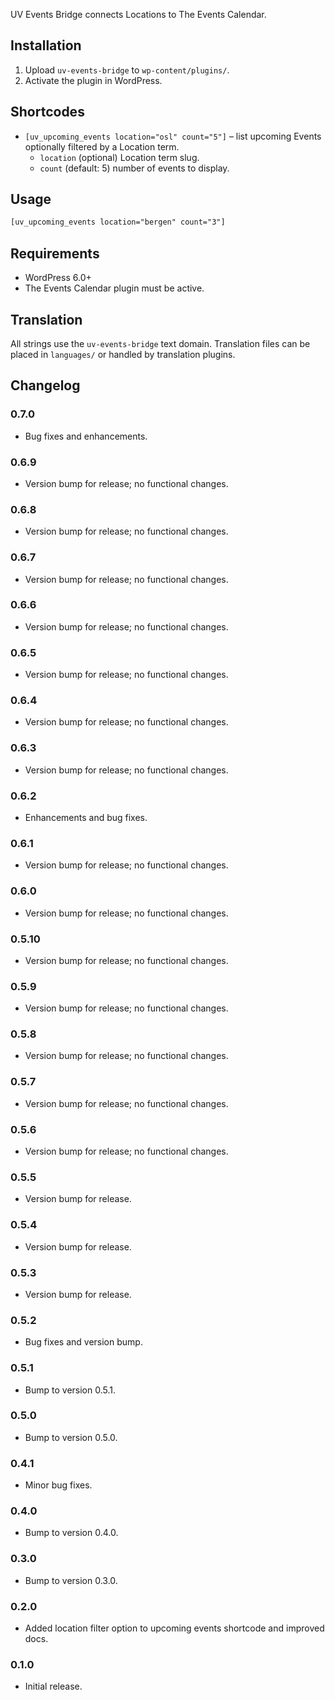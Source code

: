 UV Events Bridge connects Locations to The Events Calendar.

## Installation
1. Upload `uv-events-bridge` to `wp-content/plugins/`.
2. Activate the plugin in WordPress.

## Shortcodes
- `[uv_upcoming_events location="osl" count="5"]` – list upcoming Events optionally filtered by a Location term.
  - `location` (optional) Location term slug.
  - `count` (default: 5) number of events to display.

## Usage

```html
[uv_upcoming_events location="bergen" count="3"]
```

## Requirements
- WordPress 6.0+
- The Events Calendar plugin must be active.

## Translation
All strings use the `uv-events-bridge` text domain. Translation files can be placed in `languages/` or handled by translation plugins.

## Changelog
### 0.7.0
- Bug fixes and enhancements.
### 0.6.9
- Version bump for release; no functional changes.
### 0.6.8
- Version bump for release; no functional changes.
### 0.6.7
- Version bump for release; no functional changes.
### 0.6.6
- Version bump for release; no functional changes.
### 0.6.5
- Version bump for release; no functional changes.
### 0.6.4
- Version bump for release; no functional changes.
### 0.6.3
- Version bump for release; no functional changes.
### 0.6.2
- Enhancements and bug fixes.
### 0.6.1
- Version bump for release; no functional changes.
### 0.6.0
- Version bump for release; no functional changes.
### 0.5.10
- Version bump for release; no functional changes.
### 0.5.9
- Version bump for release; no functional changes.
### 0.5.8
- Version bump for release; no functional changes.
### 0.5.7
- Version bump for release; no functional changes.
### 0.5.6
- Version bump for release; no functional changes.
### 0.5.5
- Version bump for release.
### 0.5.4
- Version bump for release.
### 0.5.3
- Version bump for release.
### 0.5.2
- Bug fixes and version bump.
### 0.5.1
- Bump to version 0.5.1.
### 0.5.0
- Bump to version 0.5.0.
### 0.4.1
- Minor bug fixes.
### 0.4.0
- Bump to version 0.4.0.
### 0.3.0
- Bump to version 0.3.0.
### 0.2.0
- Added location filter option to upcoming events shortcode and improved docs.
### 0.1.0
- Initial release.
